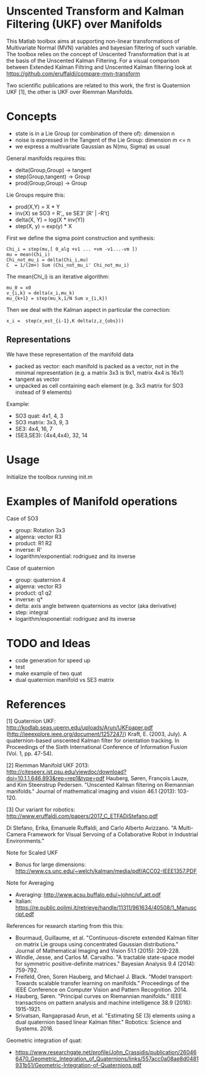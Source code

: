 
# Unscented Transform and Kalman Filtering (UKF) over Manifolds

This Matlab toolbox aims at supporting non-linear transformations of Multivariate Normal (MVN) variables and bayesian filtering of such variable. The toolbox relies on the concept of Unscented Transformation that is at the basis of the Unscented Kalman Filtering. For a visual comparison between Extended Kalman Filtring and Unscented Kalman filtering look at https://github.com/eruffaldi/compare-mvn-transform

Two scientific publications are related to this work, the first is Quaternion UKF [1], the other is UKF over Riemman Manifolds.

# Concepts

* state is in a Lie Group (or combination of there of): dimension n
* noise is expressed in the Tangent of the Lie Group: dimension m <= n
* we express a multivariate Gaussian as N(mu, Sigma) as usual

General manifolds requires this:

* delta(Group,Group) -> tangent
* step(Group,tangent) -> Group
* prod(Group,Group) -> Group

Lie Groups require this:

* prod(X,Y) = X * Y
* inv(X) se SO3 = R',, se SE3' [R' | -R't]
* delta(X, Y) = log(X * inv(Y))
* step(X, y) = exp(y) * X

First we define the sigma point construction and synthesis:

    Chi_i = step(mu,[ 0_alg +v1 ... +vm -v1...-vm ])
    mu = mean(Chi_i)
    Chi_not_mu_i = delta(Chi_i,mu)
    C  = 1/(2m+) Sum (Chi_not_mu_i' Chi_not_mu_i)

The mean(Chi_i) is an iterative algorithm:

    mu_0 = x0
    v_{i,k} = delta(x_i,mu_k)
    mu_{k+1} = step(mu_k,1/N Sum v_{i,k})

Then we deal with the Kalman aspect in particular the correction:

    x_i =  step(x_est_{i-1},K delta(z,z_{obs}))

## Representations

We have these representation of the manifold data

- packed as vector: each manifold is packed as a vector, not in the minimal representation (e.g. a matrix 3x3 is 9x1, matrix 4x4 is 16x1)
- tangent as vector
- unpacked as cell containing each element (e.g. 3x3 matrix for SO3 instead of 9 elements)

Example:
- SO3 quat: 4x1, 4, 3
- SO3 matrix: 3x3, 9, 3
- SE3: 4x4, 16, 7
- (SE3,SE3): {4x4,4x4}, 32, 14

# Usage

Initialize the toolbox running init.m 

# Examples of Manifold operations

Case of SO3
- group: Rotation 3x3
- algenra: vector R3
- product: R1 R2
- inverse: R'
- logarithm/exponential: rodriguez and its inverse

Case of quaternion
- group: quaternion 4
- algenra: vector R3
- product: q1 q2
- inverse: q*
- delta: axis angle between quaternions as vector (aka derivative)
- step: integral
- logarithm/exponential: rodriguez and its inverse

# TODO and Ideas
- code generation for speed up
- test
- make example of two quat
- dual quaternion manifold vs SE3 matrix

# References

[1] Quaternion UKF:  http://kodlab.seas.upenn.edu/uploads/Arun/UKFpaper.pdf (http://ieeexplore.ieee.org/document/1257247/)
Kraft, E. (2003, July). A quaternion-based unscented Kalman filter for orientation tracking. In Proceedings of the Sixth International Conference of Information Fusion (Vol. 1, pp. 47-54).

[2] Riemman Manifold UKF 2013: http://citeseerx.ist.psu.edu/viewdoc/download?doi=10.1.1.646.893&rep=rep1&type=pdf
Hauberg, Søren, François Lauze, and Kim Steenstrup Pedersen. "Unscented Kalman filtering on Riemannian manifolds." Journal of mathematical imaging and vision 46.1 (2013): 103-120.

[3] Our variant for robotics: http://www.eruffaldi.com/papers/2017_C_ETFADiStefano.pdf

Di Stefano, Erika, Emanuele Ruffaldi, and Carlo Alberto Avizzano. "A Multi-Camera Framework for Visual Servoing of a Collaborative Robot in Industrial Environments."


Note for Scaled UKF
* Bonus for large dimensions: http://www.cs.unc.edu/~welch/kalman/media/pdf/ACC02-IEEE1357.PDF

Note for Averaging
* Averaging: http://www.acsu.buffalo.edu/~johnc/uf_att.pdf
* Italian: https://re.public.polimi.it/retrieve/handle/11311/961634/40508/1_Manuscript.pdf

References for research starting from this this:
- Bourmaud, Guillaume, et al. "Continuous-discrete extended Kalman filter on matrix Lie groups using concentrated Gaussian distributions." Journal of Mathematical Imaging and Vision 51.1 (2015): 209-228.
- Windle, Jesse, and Carlos M. Carvalho. "A tractable state-space model for symmetric positive-definite matrices." Bayesian Analysis 9.4 (2014): 759-792.
- Freifeld, Oren, Soren Hauberg, and Michael J. Black. "Model transport: Towards scalable transfer learning on manifolds." Proceedings of the IEEE Conference on Computer Vision and Pattern Recognition. 2014.
- Hauberg, Søren. "Principal curves on Riemannian manifolds." IEEE transactions on pattern analysis and machine intelligence 38.9 (2016): 1915-1921.
- Srivatsan, Rangaprasad Arun, et al. "Estimating SE (3) elements using a dual quaternion based linear Kalman filter." Robotics: Science and Systems. 2016.

Geometric integration of quat:
- https://www.researchgate.net/profile/John_Crassidis/publication/260466470_Geometric_Integration_of_Quaternions/links/557acc0a08ae8d0481931b51/Geometric-Integration-of-Quaternions.pdf
